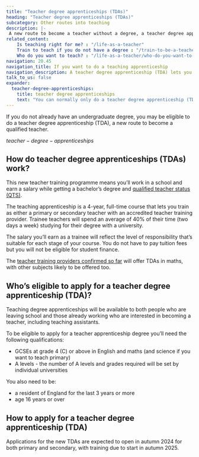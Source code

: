 ```yaml
---
title: "Teacher degree apprenticeships (TDAs)"
heading: "Teacher degree apprenticeships (TDAs)"
subcategory: Other routes into teaching
description: |-
 A new route to become a teacher without a degree, a teacher degree apprenticeship (TDA) lets you work at a school while you qualify as a teacher.
related_content:
    Is teaching right for me? : "/life-as-a-teacher"
    Train to teach if you do not have a degree : "/train-to-be-a-teacher/if-you-dont-have-a-degree"
    Who do you want to teach? : "/life-as-a-teacher/who-do-you-want-to-teach"
navigation: 20.45
navigation_title: If you want to do a teaching apprenticeship
navigation_description: A teacher degree apprenticeship (TDA) lets you work at a school and earn a salary while getting a degree and qualified teacher status (QTS).
talk_to_us: false
expander:
  teacher-degree-apprenticeships:
    title: teacher degree apprenticeships
    text: "You can normally only do a teacher degree apprenticeship (TDA) if you've been a resident in the UK for the last 3 years or more. There are some exceptions to this. For example, if you've applied to the Afghan or Ukraine resettlement schemes. Speak to providers for more information."
---
```

If you do not already have an undergraduate degree, you may be eligible to do a teacher degree apprenticeship (TDA), a new route to become a qualified teacher.

$teacher-degree-apprenticeships$

##  How do teacher degree apprenticeships (TDAs) work?
This new teacher training programme means you’ll work in a school and earn a salary while getting a bachelor’s degree and [qualified teacher status (QTS)](/train-to-be-a-teacher/what-is-qts).
 
The teaching apprenticeship is a 4-year, full-time course that lets you train as either a primary or secondary teacher with an accredited teacher training provider. Trainee teachers will spend an average of 40% of their time (two days a week) studying for their degree with a university.

The salary you’ll earn as a trainee will reflect the level of responsibility that’s suitable for each stage of your course. You do not have to pay tuition fees but you will not be eligible for student finance.

The [teacher training providers confirmed so far](https://www.gov.uk/government/publications/secondary-maths-teacher-degree-apprenticeship-funding-pilot-providers?) will offer TDAs in maths, with other subjects likely to be offered too.

## Who’s eligible to apply for a teacher degree apprenticeship (TDA)?
Teaching degree apprenticeships will be available to both people who are leaving school and those already working who are interested in becoming a teacher, including teaching assistants.

To be eligible to apply for a teacher apprenticeship degree you’ll need the following qualifications:

* GCSEs at grade 4 (C) or above in English and maths (and science if you want to teach primary)
* A levels - the number of A levels and grades required will be set by individual universities

You also need to be:

* a resident of England for the last 3 years or more
* age 16 years or over 

## How to apply for a teacher degree apprenticeship (TDA)
Applications for the new TDAs are expected to open in autumn 2024 for both primary and secondary, with training due to start in autumn 2025.